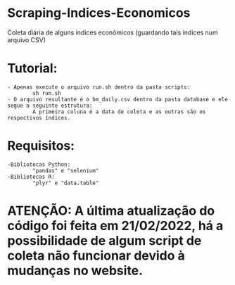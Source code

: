 # Scraping-Indices-Economicos
Coleta diária de alguns índices econômicos (guardando tais índices num arquivo CSV)

# Tutorial:
    - Apenas execute o arquivo run.sh dentro da pasta scripts:
            sh run.sh
    - O arquivo resultante é o bm_daily.csv dentro da pasta database e ele segue a seguinte estrutura:
            A primeira coluna é a data de coleta e as outras são os respectivos índices.

# Requisitos:
    -Bibliotecas Python:
            "pandas" e "selenium"
    -Bibliotecas R:
            "plyr" e "data.table"


 # ATENÇÃO: A última atualização do código foi feita em 21/02/2022, há a possibilidade de algum script de coleta não funcionar devido à mudanças no website.
